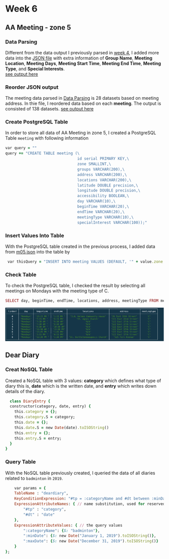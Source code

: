 # Week 6
## AA Meeting - zone 5
### Data Parsing
Different from the data output I previously parsed in [week 4](https://github.com/yiranni/data-structures/blob/master/data-structures/week4/data/AA-data-m05.json), I added more data into the [JSON file]() with extra information of **Group Name**, **Meeting Location**, **Meeting Days**, **Meeting Start Time**, **Meeting End Time**, **Meeting Type**, and **Special Interests**.
<br />
[see output here](https://github.com/yiranni/data-structures/blob/master/data-structures/week6/data/m05meeting.json)
### Reorder JSON output
The meeting data parsed in [Data Parsing](https://github.com/yiranni/data-structures/blob/master/data-structures/week6/data/m05meeting.json) is 28 datasets based on meeting address. In thie file, I reordered data based on each **meeting**. The output is consisted of 138 datasets.
[see output here](https://github.com/yiranni/data-structures/blob/master/data-structures/week6/data/m05.json)

### Create PostgreSQL Table
In order to store all data of AA Meeting in zone 5, I created a PostgreSQL Table `meeting` with following information
```ruby
var query = ""
query += "CREATE TABLE meeting (\
                                id serial PRIMARY KEY,\
                                zone SMALLINT,\
                                groups VARCHAR(200),\
                                address VARCHAR(200),\
                                locations VARCHAR(200),\
                                latitude DOUBLE precision,\
                                longitude DOUBLE precision,\
                                accessibility BOOLEAN,\
                                day VARCHAR(10),\
                                beginTime VARCHAR(20),\
                                endTime VARCHAR(20),\
                                meetingType VARCHAR(10),\
                                specialInterest VARCHAR(100));"
```

### Insert Values Into Table
With the PostgreSQL table created in the previous process, I added data from [m05.json](https://github.com/yiranni/data-structures/blob/master/data-structures/week6/data/m05.json) into the table by

```ruby
 var thisQuery = "INSERT INTO meeting VALUES (DEFAULT, '" + value.zone + "', '" + value.group + "', '" + value.address + "', '"+ value.locations + "', '" + value.latitude + "', '" + value.longitude + "', '" + value.accessibility + "', '"+value.day + "', '" + value.beginTime + "', '" + value.endTime + "', '" + value.meetingType + "', '" + value.specialInterest + "');";
```

### Check Table
To check the PostgreSQL table, I checked the result by selecting all meetings on Mondays with the meeting type of C.
```ruby
SELECT day, beginTime, endTime, locations, address, meetingType FROM meeting WHERE day = 'Mondays' and meetingType = 'C';
```
![postgresql sample output](https://github.com/yiranni/data-structures/blob/master/data-structures/week6/img/aameeting05.png)


## Dear Diary
### Creat NoSQL Table
Created a NoSQL table with 3 values: **category** which defines what type of diary this is, **date** which is the  written date, and **entry** which writes down details of the diary.
```ruby
  class DiaryEntry {
  constructor(category, date, entry) {
    this.category = {};
    this.category.S = category;
    this.date = {}; 
    this.date.S = new Date(date).toISOString()
    this.entry = {};
    this.entry.S = entry;
  }
}
```

### Query Table
With the NoSQL table previously created, I queried the data of all diaries related to `badminton` in `2019`.
```ruby
    var params = {
    TableName : "deardiary",
    KeyConditionExpression: "#tp = :categoryName and #dt between :minDate and :maxDate",// the query expression
    ExpressionAttributeNames: { // name substitution, used for reserved words in DynamoDB
        "#tp" : "category",
        "#dt" : "date"
    },
    ExpressionAttributeValues: { // the query values
        ":categoryName": {S: "badminton"},
        ":minDate": {S: new Date("January 1, 2019").toISOString()},
        ":maxDate": {S: new Date("December 31, 2019").toISOString()}
    }
};
```
